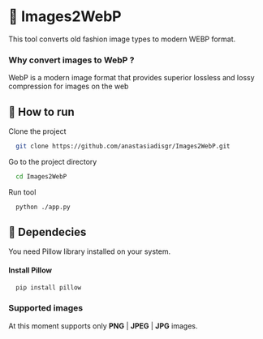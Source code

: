 
# 🐍 Images2WebP

This tool converts old fashion image types to modern WEBP format.


### Why convert images to WebP ?
WebP is a modern image format that provides superior lossless and lossy compression for images on the web


## 🚀 How to run

Clone the project

```bash
  git clone https://github.com/anastasiadisgr/Images2WebP.git
```

Go to the project directory

```bash
  cd Images2WebP
```

Run tool

```bash
  python ./app.py
```

## 🔋 Dependecies
You need Pillow library installed on your system.

#### Install Pillow

```bash
  pip install pillow
```


### Supported images

At this moment supports only **PNG** | **JPEG** | **JPG** images.



